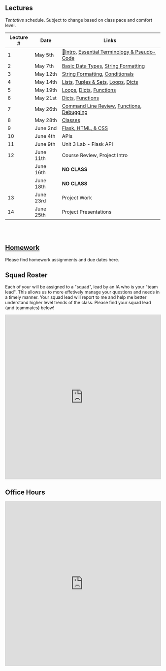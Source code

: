 ## Lectures

_Tentative_ schedule. Subject to change based on class pace and comfort level.

| Lecture # | Date | Links |
| --------- | ---- | ------------- |
| 1  | May 5th  | [🎉Intro](#in/intro/welcome), [Essential Terminology & Pseudo-Code](#out/topics/essential_terminology) |
| 2  | May 7th  |  [Basic Data Types](#out/topics/basic_data_types), [String Formatting](#out/topics/string_formatting)|
| 3  | May 12th  | [String Formatting](#out/topics/string_formatting), [Conditionals](#out/topics/conditionals)  |
| 4  | May 14th  | [Lists](#out/topics/lists), [Tuples & Sets](#out/topics/tuples_sets), [Loops](#out/topics/loops), [Dicts](#out/topics/dicts) |
| 5  | May 19th  | [Loops](#out/topics/loops), [Dicts](#out/topics/dicts), [Functions](#out/topics/functions) |
| 6  | May 21st  | [Dicts](#out/topics/dicts), [Functions](#out/topics/functions) |
| 7  | May 26th  | [Command Line Review](https://show.zohopublic.com/publish/ivvjw880a8176a10d44ecbc4638c07bc180db), [Functions](#out/topics/functions), [Debugging](#out/topics/debugging) |
| 8  | May 28th  | [Classes](#out/topics/classes) |
| 9  | June 2nd  | [Flask, HTML, & CSS](#in/intro/APIs.md) |
| 10  | June 4th | APIs |
| 11  | June 9th | Unit 3 Lab - Flask API |
| 12  | June 11th | Course Review, Project Intro |
|     | June 16th | **NO CLASS** |
|     | June 18th | **NO CLASS** |
| 13  | June 23rd | Project Work |
| 14  | June 25th | Project Presentations |

<br/><br/>

## [Homework](#in/homework/all_hw)

Please find homework assignments and due dates here.

## Squad Roster

Each of your will be assigned to a "squad", lead by an IA who is your "team lead". This allows us to more effetively manage your questions and needs in a timely manner. Your squad lead will report to me and help me better understand higher level trends of the class. Please find your squad lead (and teammates) below!

<iframe class="airtable-embed" src="https://airtable.com/embed/shrX4qrqTERyfcgla?backgroundColor=blue&viewControls=on" frameborder="0" onmousewheel="" width="100%" height="533" style="background: transparent; border: 1px solid #ccc;"></iframe>
 
 ## Office Hours
 
<iframe class="airtable-embed" src="https://airtable.com/embed/shr494wCzeV3GpyRT?backgroundColor=red&viewControls=on" frameborder="0" onmousewheel="" width="100%" height="533" style="background: transparent; border: 1px solid #ccc;"></iframe>
